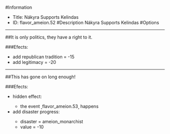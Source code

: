 #Information
 - Title: Nákyra Supports Kelindas
 - ID: flavor_ameion.52
#Description
Nákyra Supports Kelindas
#Options

___
##It is only politics, they have a right to it.

###Efects:<ul><li>add republican tradition = -15</li><li>add legitimacy = -20</li></ul>

___
##This has gone on long enough!

###Efects:<ul><li>hidden effect:</li><ul><li>the event ˻flavor_ameion.53˼ happens</li></ul><li>add disaster progress:</li><ul><li>disaster = ameion_monarchist</li><li>value = -10</li></ul></ul>
